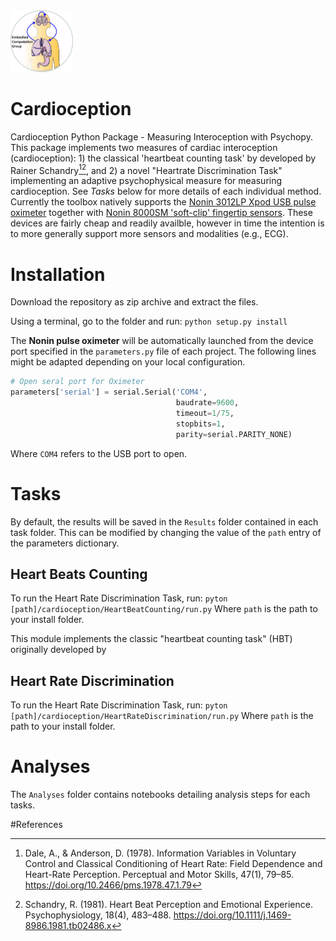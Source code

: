 <img src= "images/LabLogov2.jpg" width="100">

# Cardioception
Cardioception Python Package - Measuring Interoception with Psychopy. This package implements two measures of cardiac interoception (cardioception): 1) the classical 'heartbeat counting task' by developed by Rainer Schandry[^fn1][^fn2], and 2) a novel "Heartrate Discrimination Task" implementing an adaptive psychophysical measure for measuring cardioception. See *Tasks* below for more details of each individual method. Currently the toolbox natively supports the [Nonin 3012LP Xpod USB pulse oximeter](https://www.nonin.com/products/xpod/) together with [Nonin 8000SM 'soft-clip' fingertip sensors](https://www.nonin.com/products/8000s/). These devices are fairly cheap and readily availble, however in time the intention is to more generally support more sensors and modalities (e.g., ECG).  

# Installation

Download the repository as zip archive and extract the files.

Using a terminal, go to the folder and run:
`python setup.py install`

The **Nonin pulse oximeter** will be automatically launched from the device port specified in the `parameters.py` file of each project. The following lines might be adapted depending on your local configuration.

```python
# Open seral port for Oximeter
parameters['serial'] = serial.Serial('COM4',
                                     baudrate=9600,
                                     timeout=1/75,
                                     stopbits=1,
                                     parity=serial.PARITY_NONE)
```
Where `COM4` refers to the USB port to open.

# Tasks

By default, the results will be saved in the `Results` folder contained in each task folder. This can be modified by changing the value of the `path` entry of the parameters dictionary.

## Heart Beats Counting
To run the Heart Rate Discrimination Task, run:
`pyton [path]/cardioception/HeartBeatCounting/run.py`
Where `path` is the path to your install folder.

This module implements the classic "heartbeat counting task" (HBT) originally developed by

## Heart Rate Discrimination
To run the Heart Rate Discrimination Task, run:
`pyton [path]/cardioception/HeartRateDiscrimination/run.py`
Where `path` is the path to your install folder.

# Analyses


The `Analyses` folder contains notebooks detailing analysis steps for each tasks.

#References

[^fn1]: Dale, A., & Anderson, D. (1978). Information Variables in Voluntary Control and Classical Conditioning of Heart Rate: Field Dependence and Heart-Rate Perception. Perceptual and Motor Skills, 47(1), 79–85. https://doi.org/10.2466/pms.1978.47.1.79

[^fn2]: Schandry, R. (1981). Heart Beat Perception and Emotional Experience. Psychophysiology, 18(4), 483–488. https://doi.org/10.1111/j.1469-8986.1981.tb02486.x

